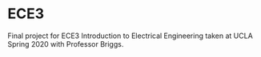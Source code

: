 # ECE3
Final project for ECE3 Introduction to Electrical Engineering taken at UCLA Spring 2020 with Professor Briggs. 

